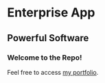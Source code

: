 Enterprise App
==============

Powerful Software
-----------------

### Welcome to the Repo!

Feel free to access [my portfolio](#).
